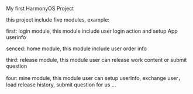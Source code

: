 My first HarmonyOS Project

this project include five modules, example:

  first: login module, this module include user login action and setup App userinfo 

  senced: home module, this module include user order info

  third: release module, this module user can release work content or submit question

  four: mine module, this module user can setup userInfo, exchange user，load release history, submit question for us ...

